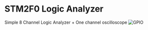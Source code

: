 # STM2F0 Logic Analyzer
Simple 8 Channel Logic Analyzer + One channel oscilloscope
![GPIO](https://user-images.githubusercontent.com/64005694/127804847-50c717e1-6197-4c52-a1be-cffd602f8685.jpg)
